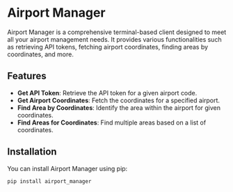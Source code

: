 # Airport Manager

Airport Manager is a comprehensive terminal-based client designed to meet all your airport management needs. It provides various functionalities such as retrieving API tokens, fetching airport coordinates, finding areas by coordinates, and more.

## Features

- **Get API Token**: Retrieve the API token for a given airport code.
- **Get Airport Coordinates**: Fetch the coordinates for a specified airport.
- **Find Area by Coordinates**: Identify the area within the airport for given coordinates.
- **Find Areas for Coordinates**: Find multiple areas based on a list of coordinates.

## Installation

You can install Airport Manager using pip:

```sh
pip install airport_manager
```
